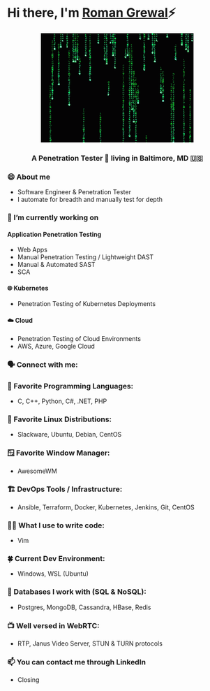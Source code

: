 <h1 align="left">
    Hi there, I'm <a href="https://www.linkedin.com/in/roman-grewal-99907b377/" target="_blank">Roman Grewal</a>⚡
</h1>

<!--
**romangrewal/romangrewal** is a ✨ _special_ ✨ repository because its `README.md` (this file) appears on your GitHub profile.

Here are some ideas to get you started:

- 🔭 I’m currently working on ...
- 🌱 I’m currently learning ...
- 👯 I’m looking to collaborate on ...
- 🤔 I’m looking for help with ...
- 💬 Ask me about ...
- 📫 How to reach me: ...
- 😄 Pronouns: ...
- ⚡ Fun fact: ...
-->
<p align="center">
  <img src="./img/matrix.gif" height="250dp" >
</p>
<h3 align="center">
A Penetration Tester 🤖 living in Baltimore, MD 🇺🇸
</h3>

### 😄 About me
- Software Engineer & Penetration Tester
- I automate for breadth and manually test for depth
  
### 🔭 I’m currently working on
#### Application Penetration Testing
- Web Apps
- Manual Penetration Testing / Lightweight DAST
- Manual & Automated SAST
- SCA
#### 🌐 Kubernetes
- Penetration Testing of Kubernetes Deployments
#### ☁️ Cloud
- Penetration Testing of Cloud Environments
- AWS, Azure, Google Cloud
### 🗣️ Connect with me:
### 💯 Favorite Programming Languages:
- C, C++, Python, C#, .NET, PHP
### 🐧 Favorite Linux Distributions:
- Slackware, Ubuntu, Debian, CentOS
### 🪟 Favorite Window Manager:
- AwesomeWM
### 🏗️ DevOps Tools / Infrastructure:
- Ansible, Terraform, Docker, Kubernetes, Jenkins, Git, CentOS
### 🧑‍💻 What I use to write code:
- Vim
### 🍀 Current Dev Environment:
- Windows, WSL (Ubuntu)
### 🦨 Databases I work with (SQL & NoSQL):
- Postgres, MongoDB, Cassandra, HBase, Redis
### 📺 Well versed in WebRTC:
- RTP, Janus Video Server, STUN & TURN protocols
### 📫 You can contact me through LinkedIn
- Closing
